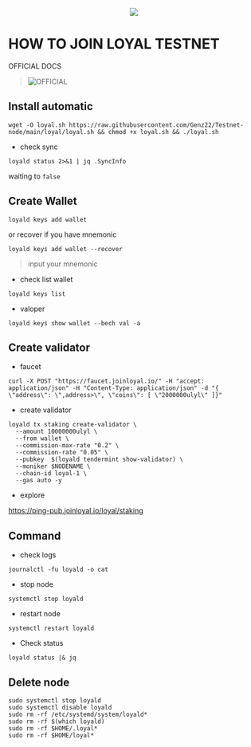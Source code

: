 

<p align=center>
<img height="auto" src="https://user-images.githubusercontent.com/94878333/200184787-2465bb11-9e4a-40df-9926-7e8948803c83.jpg">
</p>


# HOW TO JOIN LOYAL TESTNET

OFFICIAL DOCS
>![OFFICIAL](https://docs.joinloyal.io/)

## Install automatic

```
wget -O loyal.sh https://raw.githubusercontent.com/Genz22/Testnet-node/main/loyal/loyal.sh && chmod +x loyal.sh && ./loyal.sh
```

- check sync 

```
loyald status 2>&1 | jq .SyncInfo
```

waiting to `false`

## Create Wallet

```
loyald keys add wallet
```

or recover if you have mnemonic

```
loyald keys add wallet --recover
```

>input your mnemonic

- check list wallet

```
loyald keys list
```

- valoper 

```
loyald keys show wallet --bech val -a
```

## Create validator

- faucet 

```
curl -X POST "https://faucet.joinloyal.io/" -H "accept: application/json" -H "Content-Type: application/json" -d "{ \"address\": \",address>\", \"coins\": [ \"2000000ulyl\" ]}"
```

- create validator

```
loyald tx staking create-validator \
  --amount 10000000ulyl \
  --from wallet \
  --commission-max-rate "0.2" \
  --commission-rate "0.05" \
  --pubkey  $(loyald tendermint show-validator) \
  --moniker $NODENAME \
  --chain-id loyal-1 \
  --gas auto -y
```

- explore 

https://ping-pub.joinloyal.io/loyal/staking

## Command

- check logs

```
journalctl -fu loyald -o cat
```

- stop node

```
systemctl stop loyald
```

- restart node

```
systemctl restart loyald
```

- Check status 

```
loyald status |& jq
```

## Delete node 

```
sudo systemctl stop loyald
sudo systemctl disable loyald
sudo rm -rf /etc/systemd/system/loyald* 
sudo rm -rf $(which loyald) 
sudo rm -rf $HOME/.loyal* 
sudo rm -rf $HOME/loyal* 
```
